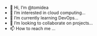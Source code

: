 - 👋 Hi, I’m @tomidea
- 👀 I’m interested in cloud computing...
- 🌱 I’m currently learning DevOps...
- 💞️ I’m looking to collaborate on projects...
- 📫 How to reach me ...

<!---
tomidea/tomidea is a ✨ special ✨ repository because its `README.md` (this file) appears on your GitHub profile.
You can click the Preview link to take a look at your changes.
--->
